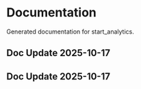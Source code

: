 # Documentation

Generated documentation for start_analytics.

## Doc Update 2025-10-17

## Doc Update 2025-10-17
